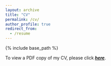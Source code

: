 ```yaml
---
layout: archive
title: "CV"
permalink: /cv/
author_profile: true
redirect_from:
  - /resume
---
```


{% include base_path %}

To view a PDF copy of my CV, please click [__*here*__](/files/RohanSinhaCV-12-8-2019.pdf).